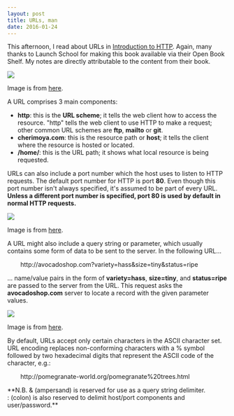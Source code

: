```yaml
---
layout: post
title: URLs, man
date: 2016-01-24
---
```


This afternoon, I read about URLs in <ins><a href="https://launchschool.com/books/http">Introduction to HTTP</a></ins>. Again, many thanks to Launch School for making this book available via their Open Book Shelf. My notes are directly attributable to the content from their book.

![]({{site.github.url}}/images/2016-01/cherimoya.jpg)
<figcaption class="caption">Image is from <a href="http://quemas.mamaslatinas.com/health_fitness/133488/cherimoya_weight_loss_benefits">here</a>.</figcaption>

A URL comprises 3 main components:

- **http**: this is the **URL scheme**; it tells the web client how to access the resource. "http" tells the web client to use HTTP to make a request; other common URL schemes are **ftp**, **mailto** or **git**.
- **cherimoya.com**: this is the resource path or **host**; it tells the client where the resource is hosted or located.
- **/home/**: this is the URL path; it shows what local resource is being requested.

URLs can also include a port number which the host uses to listen to HTTP requests. The default port number for HTTP is port **80**. Even though this port number isn't always specified, it's assumed to be part of every URL. **Unless a different port number is specified, port 80 is used by default in normal HTTP requests.**

![]({{site.github.url}}/images/2016-01/hass.jpg)
<figcaption class="caption">Image is from <a href="http://www.californiaavocado.com/how-tos/avocado-varieties.aspx#Hass">here</a>.</figcaption>

A URL might also include a query string or parameter, which usually contains some form of data to be sent to the server. In the following URL...

<p style="padding-left:30px;"><span class="green">http://avocadoshop.com?variety=hass&size=tiny&status=ripe</span></p>

... name/value pairs in the form of **variety=hass**, **size=tiny**, and **status=ripe** are passed to the server from the URL. This request asks the **avocadoshop.com** server to locate a record with the given parameter values.

![]({{site.github.url}}/images/2016-01/under-the-pomegranate-tree.png)
<figcaption class="caption">Image is from <a href="http://budijelenko.com/pomegranate-tree-commercial-interior-design/">here</a>.</figcaption>

By default, URLs accept only certain characters in the ASCII character set. URL encoding replaces non-conforming characters with a % symbol followed by two hexadecimal digits that represent the ASCII code of the character, e.g.:

<p style="padding-left:30px;"><span class="green">http://pomegranate-world.org/pomegranate%20trees.html</span></p>
**N.B. <span class="blue">&</span> (ampersand) is reserved for use as a query string delimiter. <span class="blue">:</span> (colon) is also reserved to delimit host/port components and user/password.**